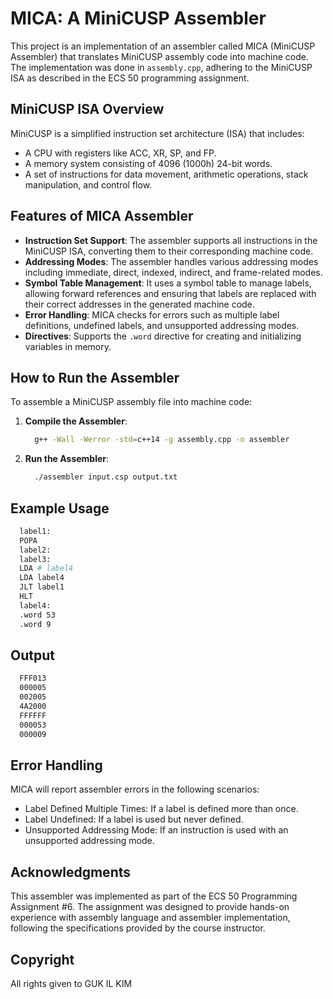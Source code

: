 # MICA: A MiniCUSP Assembler

This project is an implementation of an assembler called MICA (MiniCUSP Assembler) that translates MiniCUSP assembly code into machine code. The implementation was done in `assembly.cpp`, adhering to the MiniCUSP ISA as described in the ECS 50 programming assignment.

## MiniCUSP ISA Overview

MiniCUSP is a simplified instruction set architecture (ISA) that includes:
- A CPU with registers like ACC, XR, SP, and FP.
- A memory system consisting of 4096 (1000h) 24-bit words.
- A set of instructions for data movement, arithmetic operations, stack manipulation, and control flow.

## Features of MICA Assembler

- **Instruction Set Support**: The assembler supports all instructions in the MiniCUSP ISA, converting them to their corresponding machine code.
- **Addressing Modes**: The assembler handles various addressing modes including immediate, direct, indexed, indirect, and frame-related modes.
- **Symbol Table Management**: It uses a symbol table to manage labels, allowing forward references and ensuring that labels are replaced with their correct addresses in the generated machine code.
- **Error Handling**: MICA checks for errors such as multiple label definitions, undefined labels, and unsupported addressing modes.
- **Directives**: Supports the `.word` directive for creating and initializing variables in memory.

## How to Run the Assembler

To assemble a MiniCUSP assembly file into machine code:

1. **Compile the Assembler**:
   ```bash
     g++ -Wall -Werror -std=c++14 -g assembly.cpp -o assembler
    ```
   
2. **Run the Assembler**:
   ```bash
     ./assembler input.csp output.txt
    ```

## Example Usage 
  ```bash
    label1:
    POPA
    label2:
    label3:
    LDA # label4
    LDA label4
    JLT label1
    HLT
    label4:
    .word 53
    .word 9
```
## Output
```bash
  FFF013
  000005
  002005
  4A2000
  FFFFFF
  000053
  000009
```
## Error Handling
MICA will report assembler errors in the following scenarios:
- Label Defined Multiple Times: If a label is defined more than once.
- Label Undefined: If a label is used but never defined.
- Unsupported Addressing Mode: If an instruction is used with an unsupported addressing mode.

## Acknowledgments
This assembler was implemented as part of the ECS 50 Programming Assignment #6. The assignment was designed to provide hands-on experience with assembly language and assembler implementation, following the specifications provided by the course instructor.

## Copyright 
All rights given to GUK IL KIM 
